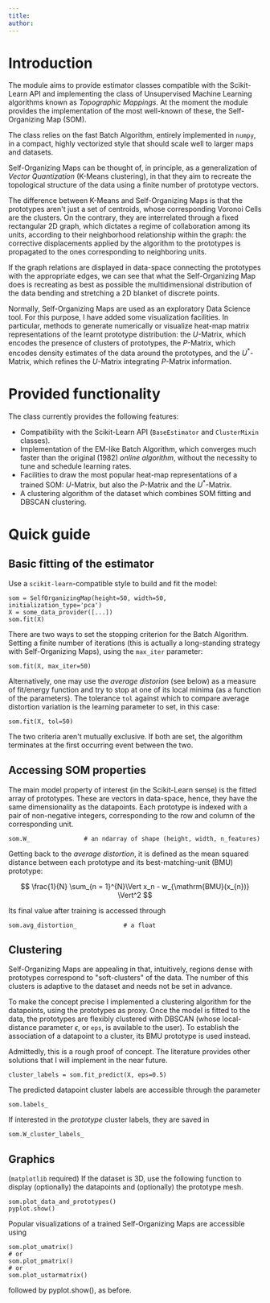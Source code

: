 ```yaml
---
title:
author:
---
```


# Introduction

The module aims to provide estimator classes compatible with the Scikit-Learn API and implementing the class of Unsupervised Machine Learning algorithms known as *Topographic Mappings*. At the moment the module provides the implementation of the most well-known of these, the Self-Organizing Map (SOM).

The class relies on the fast Batch Algorithm, entirely implemented in `numpy`, in a compact, highly vectorized style that should scale well to larger maps and datasets.

Self-Organizing Maps can be thought of, in principle, as a generalization of *Vector Quantization* (K-Means clustering), in that they aim to recreate the topological structure of the data using a finite number of prototype vectors.

The difference between K-Means and Self-Organizing Maps is that the prototypes aren't just a set of centroids, whose corresponding Voronoi Cells are the clusters. On the contrary, they are interrelated through a fixed rectangular 2D graph, which dictates a regime of collaboration among its units, according to their neighborhood relationship within the graph: the corrective displacements applied by the algorithm to the prototypes is propagated to the ones corresponding to neighboring units.

If the graph relations are displayed in data-space connecting the prototypes with the appropriate edges, we can see that what the Self-Organizing Map does is recreating as best as possible the multidimensional distribution of the data bending and stretching a 2D blanket of discrete points.

Normally, Self-Organizing Maps are used as an exploratory Data Science tool. For this purpose, I have added some visualization facilities. In particular, methods to generate numerically or visualize heat-map matrix representations of the learnt prototype distribution: the *U*-Matrix, which encodes the presence of clusters of prototypes, the *P*-Matrix, which encodes density estimates of the data around the prototypes, and the $U^*$-Matrix, which refines the *U*-Matrix integrating *P*-Matrix information.

# Provided functionality

The class currently provides the following features:

* Compatibility with the Scikit-Learn API (`BaseEstimator` and `ClusterMixin` classes).
* Implementation of the EM-like Batch Algorithm, which converges much faster than the original (1982) *online algorithm*, without the necessity to tune and schedule learning rates.
* Facilities to draw the most popular heat-map representations of a trained SOM: *U*-Matrix, but also the *P*-Matrix and the $U^*$-Matrix.
* A clustering algorithm of the dataset which combines SOM fitting and DBSCAN clustering.

# Quick guide

## Basic fitting of the estimator

Use a `scikit-learn`-compatible style to build and fit the model:

```{python}
som = SelfOrganizingMap(height=50, width=50, initialization_type='pca')
X = some_data_provider([...])
som.fit(X)
```

There are two ways to set the stopping criterion for the Batch Algorithm. Setting a finite number of iterations (this is actually a long-standing strategy with Self-Organizing Maps), using the `max_iter` parameter:

```{python}
som.fit(X, max_iter=50)
```

Alternatively, one may use the *average distorion* (see below) as a measure of fit/energy function and try to stop at one of its local minima (as a function of the parameters). The tolerance `tol` against which to compare  average distortion variation is the learning parameter to set, in this case:

```{python}
som.fit(X, tol=50)
```

The two criteria aren't mutually exclusive. If both are set, the algorithm terminates at the first occurring event between the two.

## Accessing SOM properties

The main model property of interest (in the Scikit-Learn sense) is the fitted array of prototypes. These are vectors in data-space, hence, they have the same dimensionality as the datapoints. Each prototype is indexed with a pair of non-negative integers, corresponding to the row and column of the corresponding unit.

```{python}
som.W_               # an ndarray of shape (height, width, n_features)
```

Getting back to the *average distortion*, it is defined as the mean squared distance between each prototype and its best-matching-unit (BMU) prototype:

$$
	\frac{1}{N} \sum_{n = 1}^{N}\Vert x_n - w_{\mathrm{BMU}(x_{n})}  \Vert^2
$$

Its final value after training is accessed through

```{python}
som.avg_distortion_             # a float
```

## Clustering

Self-Organizing Maps are appealing in that, intuitively, regions dense with prototypes correspond to "soft-clusters" of the data. The number of this clusters is adaptive to the dataset and needs not be set in advance.

To make the concept precise I implemented a clustering algorithm for the datapoints, using the prototypes as proxy. Once the model is fitted to the data, the prototypes are flexibly clustered with DBSCAN (whose local-distance parameter $\epsilon$, or `eps`, is available to the user). To establish the association of a datapoint to a cluster, its BMU prototype is used instead.

Admittedly, this is a rough proof of concept. The literature provides other solutions that I will implement in the near future.

```{python}
cluster_labels = som.fit_predict(X, eps=0.5)
```

The predicted datapoint cluster labels are accessible through the parameter

```{python}
som.labels_
```

If interested in the *prototype* cluster labels, they are saved in 

```{python}
som.W_cluster_labels_
```

## Graphics

(`matplotlib` required) If the dataset is 3D, use the following function to display (optionally) the datapoints and (optionally) the prototype mesh.

```{python}
som.plot_data_and_prototypes()
pyplot.show()
```

Popular visualizations of a trained Self-Organizing Maps are accessible using

```{python}
som.plot_umatrix()
# or
som.plot_pmatrix()
# or
som.plot_ustarmatrix()
```

followed by pyplot.show(), as before.
